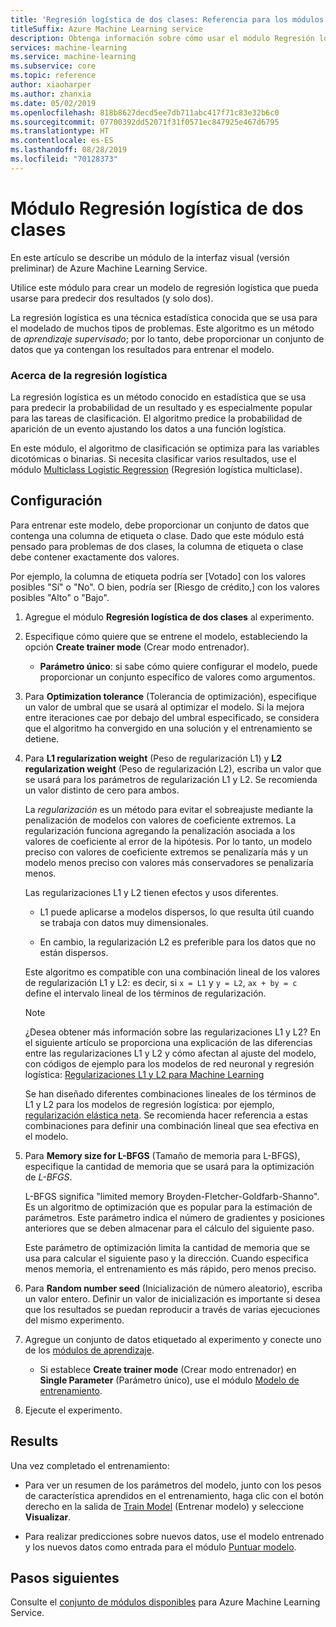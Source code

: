 ```yaml
---
title: 'Regresión logística de dos clases: Referencia para los módulos'
titleSuffix: Azure Machine Learning service
description: Obtenga información sobre cómo usar el módulo Regresión logística de dos clases en Azure Machine Learning Service para crear un modelo de regresión logística que pueda usarse para predecir dos resultados (y solo dos).
services: machine-learning
ms.service: machine-learning
ms.subservice: core
ms.topic: reference
author: xiaoharper
ms.author: zhanxia
ms.date: 05/02/2019
ms.openlocfilehash: 818b8627decd5ee7db711abc417f71c83e32b6c0
ms.sourcegitcommit: 07700392dd52071f31f0571ec847925e467d6795
ms.translationtype: HT
ms.contentlocale: es-ES
ms.lasthandoff: 08/28/2019
ms.locfileid: "70128373"
---
```

# <a name="two-class-logistic-regression-module"></a>Módulo Regresión logística de dos clases

En este artículo se describe un módulo de la interfaz visual (versión preliminar) de Azure Machine Learning Service.

Utilice este módulo para crear un modelo de regresión logística que pueda usarse para predecir dos resultados (y solo dos). 

La regresión logística es una técnica estadística conocida que se usa para el modelado de muchos tipos de problemas. Este algoritmo es un método de *aprendizaje supervisado*; por lo tanto, debe proporcionar un conjunto de datos que ya contengan los resultados para entrenar el modelo.  

### <a name="about-logistic-regression"></a>Acerca de la regresión logística  

La regresión logística es un método conocido en estadística que se usa para predecir la probabilidad de un resultado y es especialmente popular para las tareas de clasificación. El algoritmo predice la probabilidad de aparición de un evento ajustando los datos a una función logística.
  
En este módulo, el algoritmo de clasificación se optimiza para las variables dicotómicas o binarias. Si necesita clasificar varios resultados, use el módulo [Multiclass Logistic Regression](./multiclass-logistic-regression.md) (Regresión logística multiclase).

##  <a name="how-to-configure"></a>Configuración  

Para entrenar este modelo, debe proporcionar un conjunto de datos que contenga una columna de etiqueta o clase. Dado que este módulo está pensado para problemas de dos clases, la columna de etiqueta o clase debe contener exactamente dos valores. 

Por ejemplo, la columna de etiqueta podría ser [Votado] con los valores posibles "Sí" o "No". O bien, podría ser [Riesgo de crédito,] con los valores posibles "Alto" o "Bajo". 
  
1.  Agregue el módulo **Regresión logística de dos clases** al experimento.  
  
2.  Especifique cómo quiere que se entrene el modelo, estableciendo la opción **Create trainer mode** (Crear modo entrenador).  
  
    -   **Parámetro único**: si sabe cómo quiere configurar el modelo, puede proporcionar un conjunto específico de valores como argumentos.  
  
3.  Para **Optimization tolerance** (Tolerancia de optimización), especifique un valor de umbral que se usará al optimizar el modelo. Si la mejora entre iteraciones cae por debajo del umbral especificado, se considera que el algoritmo ha convergido en una solución y el entrenamiento se detiene.  
  
4.  Para **L1 regularization weight** (Peso de regularización L1) y **L2 regularization weight** (Peso de regularización L2), escriba un valor que se usará para los parámetros de regularización L1 y L2. Se recomienda un valor distinto de cero para ambos.  
  
     La *regularización* es un método para evitar el sobreajuste mediante la penalización de modelos con valores de coeficiente extremos. La regularización funciona agregando la penalización asociada a los valores de coeficiente al error de la hipótesis. Por lo tanto, un modelo preciso con valores de coeficiente extremos se penalizaría más y un modelo menos preciso con valores más conservadores se penalizaría menos.  
  
     Las regularizaciones L1 y L2 tienen efectos y usos diferentes.  
  
    -   L1 puede aplicarse a modelos dispersos, lo que resulta útil cuando se trabaja con datos muy dimensionales.  
  
    -   En cambio, la regularización L2 es preferible para los datos que no están dispersos.  
  
     Este algoritmo es compatible con una combinación lineal de los valores de regularización L1 y L2: es decir, si <code>x = L1</code> y <code>y = L2</code>, <code>ax + by = c</code> define el intervalo lineal de los términos de regularización.  
  
    > [!NOTE]
    >  ¿Desea obtener más información sobre las regularizaciones L1 y L2? En el siguiente artículo se proporciona una explicación de las diferencias entre las regularizaciones L1 y L2 y cómo afectan al ajuste del modelo, con códigos de ejemplo para los modelos de red neuronal y regresión logística:  [Regularizaciones L1 y L2 para Machine Learning](https://msdn.microsoft.com/magazine/dn904675.aspx)  
    >
    > Se han diseñado diferentes combinaciones lineales de los términos de L1 y L2 para los modelos de regresión logística: por ejemplo, [regularización elástica neta](https://wikipedia.org/wiki/Elastic_net_regularization). Se recomienda hacer referencia a estas combinaciones para definir una combinación lineal que sea efectiva en el modelo.
      
5.  Para **Memory size for L-BFGS** (Tamaño de memoria para L-BFGS), especifique la cantidad de memoria que se usará para la optimización de *L-BFGS*.  
  
     L-BFGS significa "limited memory Broyden-Fletcher-Goldfarb-Shanno". Es un algoritmo de optimización que es popular para la estimación de parámetros. Este parámetro indica el número de gradientes y posiciones anteriores que se deben almacenar para el cálculo del siguiente paso.  
  
     Este parámetro de optimización limita la cantidad de memoria que se usa para calcular el siguiente paso y la dirección. Cuando especifica menos memoria, el entrenamiento es más rápido, pero menos preciso.  
  
6.  Para **Random number seed** (Inicialización de número aleatorio), escriba un valor entero. Definir un valor de inicialización es importante si desea que los resultados se puedan reproducir a través de varias ejecuciones del mismo experimento.  
  
  
8. Agregue un conjunto de datos etiquetado al experimento y conecte uno de los [módulos de aprendizaje](module-reference.md).  
  
    -   Si establece **Create trainer mode** (Crear modo entrenador) en **Single Parameter** (Parámetro único), use el módulo [Modelo de entrenamiento](./train-model.md).  
  
9. Ejecute el experimento.  
  
## <a name="results"></a>Results

Una vez completado el entrenamiento:

+ Para ver un resumen de los parámetros del modelo, junto con los pesos de característica aprendidos en el entrenamiento, haga clic con el botón derecho en la salida de [Train Model](./train-model.md) (Entrenar modelo) y seleccione **Visualizar**.   
  
+ Para realizar predicciones sobre nuevos datos, use el modelo entrenado y los nuevos datos como entrada para el módulo [Puntuar modelo](./score-model.md). 


## <a name="next-steps"></a>Pasos siguientes

Consulte el [conjunto de módulos disponibles](module-reference.md) para Azure Machine Learning Service. 